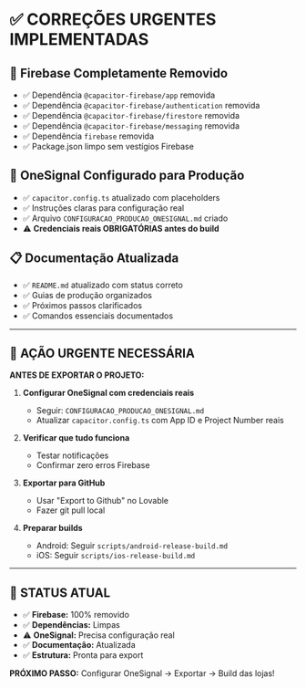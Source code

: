 # ✅ CORREÇÕES URGENTES IMPLEMENTADAS

## 🧹 **Firebase Completamente Removido**
- ✅ Dependência `@capacitor-firebase/app` removida
- ✅ Dependência `@capacitor-firebase/authentication` removida  
- ✅ Dependência `@capacitor-firebase/firestore` removida
- ✅ Dependência `@capacitor-firebase/messaging` removida
- ✅ Dependência `firebase` removida
- ✅ Package.json limpo sem vestígios Firebase

## 🔔 **OneSignal Configurado para Produção**
- ✅ `capacitor.config.ts` atualizado com placeholders
- ✅ Instruções claras para configuração real
- ✅ Arquivo `CONFIGURACAO_PRODUCAO_ONESIGNAL.md` criado
- ⚠️ **Credenciais reais OBRIGATÓRIAS antes do build**

## 📋 **Documentação Atualizada**
- ✅ `README.md` atualizado com status correto
- ✅ Guias de produção organizados
- ✅ Próximos passos clarificados
- ✅ Comandos essenciais documentados

---

## 🚨 **AÇÃO URGENTE NECESSÁRIA**

**ANTES DE EXPORTAR O PROJETO:**

1. **Configurar OneSignal com credenciais reais**
   - Seguir: `CONFIGURACAO_PRODUCAO_ONESIGNAL.md`
   - Atualizar `capacitor.config.ts` com App ID e Project Number reais

2. **Verificar que tudo funciona**
   - Testar notificações
   - Confirmar zero erros Firebase

3. **Exportar para GitHub**
   - Usar "Export to Github" no Lovable
   - Fazer git pull local

4. **Preparar builds**
   - Android: Seguir `scripts/android-release-build.md`
   - iOS: Seguir `scripts/ios-release-build.md`

---

## 🎯 **STATUS ATUAL**

- ✅ **Firebase:** 100% removido
- ✅ **Dependências:** Limpas
- ⚠️ **OneSignal:** Precisa configuração real
- ✅ **Documentação:** Atualizada
- ✅ **Estrutura:** Pronta para export

**PRÓXIMO PASSO:** Configurar OneSignal → Exportar → Build das lojas!